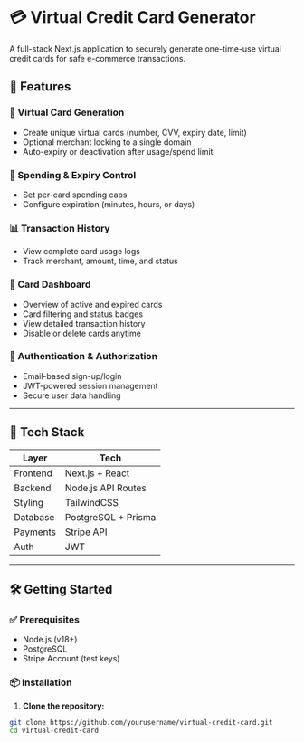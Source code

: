 # 💳 Virtual Credit Card Generator

A full-stack Next.js application to securely generate one-time-use virtual credit cards for safe e-commerce transactions.

## 🚀 Features

### 🔐 Virtual Card Generation
- Create unique virtual cards (number, CVV, expiry date, limit)
- Optional merchant locking to a single domain
- Auto-expiry or deactivation after usage/spend limit

### 💸 Spending & Expiry Control
- Set per-card spending caps
- Configure expiration (minutes, hours, or days)

### 📊 Transaction History
- View complete card usage logs
- Track merchant, amount, time, and status

### 🧾 Card Dashboard
- Overview of active and expired cards
- Card filtering and status badges
- View detailed transaction history
- Disable or delete cards anytime

### 👤 Authentication & Authorization
- Email-based sign-up/login
- JWT-powered session management
- Secure user data handling

---

## 🧱 Tech Stack

| Layer       | Tech                  |
|-------------|------------------------|
| Frontend    | Next.js + React        |
| Backend     | Node.js API Routes     |
| Styling     | TailwindCSS            |
| Database    | PostgreSQL + Prisma    |
| Payments    | Stripe API             |
| Auth        | JWT                    |

---

## 🛠️ Getting Started

### ✅ Prerequisites
- Node.js (v18+)
- PostgreSQL
- Stripe Account (test keys)

### 📦 Installation

1. **Clone the repository:**
```bash
git clone https://github.com/yourusername/virtual-credit-card.git
cd virtual-credit-card
